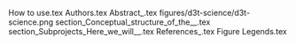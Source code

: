 How to use.tex
Authors.tex
Abstract_.tex
figures/d3t-science/d3t-science.png
section_Conceptual_structure_of_the__.tex
section_Subprojects_Here_we_will__.tex
References_.tex
Figure Legends.tex

